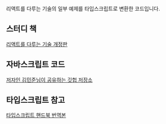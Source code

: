 리액트를 다루는 기술의 일부 예제를 타입스크립트로 변환한 코드입니다.

## 스터디 책

[리액트를 다루는 기술 개정판](https://velog.io/@velopert/%EB%A6%AC%EC%95%A1%ED%8A%B8%EB%A5%BC-%EB%8B%A4%EB%A3%A8%EB%8A%94-%EA%B8%B0%EC%88%A0-%EA%B0%9C%EC%A0%95%ED%8C%90-%EC%B6%9C%EA%B0%84)

## 자바스크립트 코드

[저자인 김민준님이 공유하는 깃헙 저장소](https://github.com/velopert/learning-react)

## 타입스크립트 참고

[타입스크립트 핸드북 번역본](https://typescript-kr.github.io/)
